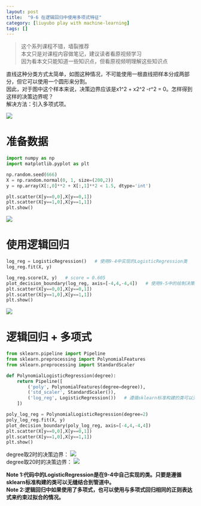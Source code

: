 ```yaml
---
layout: post
title:  "9-6 在逻辑回归中使用多项式特征"
category: [liuyubo play with machine-learning]
tags: []
---
```


> 这个系列课程不错，墙裂推荐  
> 本文只是对课程内容做笔记，建议读者看原视频学习  
> 因为看本文只能知道一些知识点，但看原视频明理解这些知识点  

直线这种分类方式太简单，如图这种情况，不可能使用一根直线把样本分成两部分，但它可以使用一个圆形来分割。  
因此，对于图中这个样本来说，决策边界应该是x1^2 + x2^2 -r^2 = 0。怎样得到这样的决策边界呢？  
解决方法：引入多项式项。

![](http://windmissing.github.io/images/2019/175.jpg)


<!-- more -->

# 准备数据

```python
import numpy as np
import matplotlib.pyplot as plt

np.random.seed(666)
X = np.random.normal(0, 1, size=(200,2))
y = np.array(X[:,0]**2 + X[:,1]**2 < 1.5, dtype='int')

plt.scatter(X[y==0,0],X[y==0,1])
plt.scatter(X[y==1,0],X[y==1,1])
plt.show()
```

![](http://windmissing.github.io/images/2019/176.png)  

# 使用逻辑回归

```python
log_reg = LogisticRegression()   # 使用9-4中实现的LogisticRegression类
log_reg.fit(X, y)

log_reg.score(X, y)   # score = 0.605
plot_decision_boundary(log_reg, axis=[-4,4,-4,4])   # 使用9-5中的绘制决策边界的函数
plt.scatter(X[y==0,0],X[y==0,1])
plt.scatter(X[y==1,0],X[y==1,1])
plt.show()
```

![](http://windmissing.github.io/images/2019/177.png)  

# 逻辑回归 + 多项式

```python
from sklearn.pipeline import Pipeline
from sklearn.preprocessing import PolynomialFeatures
from sklearn.preprocessing import StandardScaler

def PolynomialLogisticRegression(degree):
    return Pipeline([
        ('poly', PolynomialFeatures(degree=degree)),
        ('std_scaler', StandardScaler()),
        ('log_reg', LogisticRegression())   # 遵循sklearn标准构建的类可以无缝结合到管道中
    ])

poly_log_reg = PolynomialLogisticRegression(degree=2)
poly_log_reg.fit(X, y)
plot_decision_boundary(poly_log_reg, axis=[-4,4,-4,4])
plt.scatter(X[y==0,0],X[y==0,1])
plt.scatter(X[y==1,0],X[y==1,1])
plt.show()
```

degree取2时的决策边界：
![](http://windmissing.github.io/images/2019/178.png)  
degree取20时的决策边界：
![](http://windmissing.github.io/images/2019/179.png)  

**Note 1:代码中的LogisticRegression是在9-4中自己实现的类。只要是遵循sklearn标准构建的类可以无缝结合到管道中。**   
**Note 2:逻辑回归中如果使用了多项式，也可以使用与多项式回归相同的正则表达式来约束过拟合的情况。**
